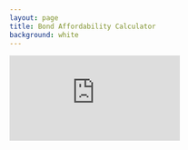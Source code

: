 ```yaml
---
layout: page
title: Bond Affordability Calculator
background: white
---
```


<div>
    <iframe class="afford-calc" frameborder="0"
        src="https://www.ooba.co.za/calculators/affordability-calculator?iframe=true&iftype=evogroup"
        title="Affordability Calculator"></iframe>
</div>
